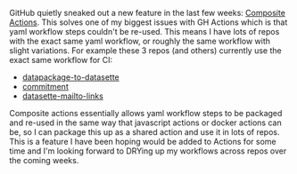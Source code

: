 <!--
.. title: GitHub Composite Actions
.. slug: composite-actions
.. date: 2021-09-12 00:00:00
.. tags: github
.. category: 
.. link: 
.. description: 
.. type: text
-->

GitHub quietly sneaked out a new feature in the last few weeks: [Composite Actions](https://docs.github.com/en/actions/creating-actions/creating-a-composite-action). This solves one of my biggest issues with GH Actions which is that yaml workflow steps couldn't be re-used. This means I have lots of repos with the exact same yaml workflow, or roughly the same workflow with slight variations. For example these 3 repos (and others) currently use the exact same workflow for CI:

* [datapackage-to-datasette](https://github.com/chris48s/datapackage-to-datasette/blob/1db8e836f588d0d1b65fbef56bcfa4ccc79d871b/.github/workflows/test.yml)
* [commitment](https://github.com/chris48s/commitment/blob/fa634b9e6c4291052af5160421274c194d5eef3e/.github/workflows/test.yml)
* [datasette-mailto-links](https://github.com/chris48s/datasette-mailto-links/blob/705aae608f839fbdff787971957291ec01f30d3f/.github/workflows/test.yml)

Composite actions essentially allows yaml workflow steps to be packaged and re-used in the same way that javascript actions or docker actions can be, so I can package this up as a shared action and use it in lots of repos. This is a feature I have been hoping would be added to Actions for some time and I'm looking forward to DRYing up my workflows across repos over the coming weeks.
